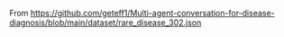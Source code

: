 From https://github.com/geteff1/Multi-agent-conversation-for-disease-diagnosis/blob/main/dataset/rare_disease_302.json